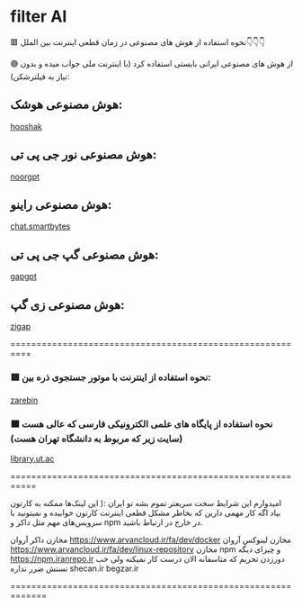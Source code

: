 # filter AI

🟥 نحوه استفاده از هوش های مصنوعی در زمان قطعی اینترنت بین الملل👇👇👇

🟣 از هوش های مصنوعی ایرانی بایستی استفاده کرد (با اینترنت ملی جواب میده و بدون نیاز به فیلترشکن):


## هوش مصنوعی هوشک:       
 [ hooshak ](https://hooshak.com/)
## هوش مصنوعی نور جی پی تی:
 [ noorgpt ](https://noorgpt.ir/chat)
## هوش مصنوعی راینو:
 [ chat.smartbytes ](https://chat.smartbytes.ir/)
## هوش مصنوعی گپ جی پی تی:
 [ gapgpt ](https://gapgpt.app/)
## هوش مصنوعی زی گپ:
 [ zigap ](https://zigap.ir/)

==========================================================
### 🟥 نحوه استفاده از اینترنت با موتور جستجوی ذره بین:
 [ zarebin ](https://zarebin.ir)

### 🟧 نحوه استفاده از پایگاه های علمی الکترونیکی فارسی که عالی هست (سایت زیر که مربوط به دانشگاه تهران هست)
 [ library.ut.ac ](https://library.ut.ac.ir/fa/grid/162/پایگاه-های-علمی-الکترونیکی-فارسی)


===========================================================

امیدوارم این شرایط سخت سریعتر تموم بشه تو ایران :(  این لینک‌ها ممکنه به کارتون بیاد اگه کار مهمی دارین که بخاطر مشکل قطعی اینترنت کارتون خوابیده و نمیتونید با سرویس‌های مهم مثل داکر و npm در خارج در ارتباط باشید. 

مخازن داکر آروان
https://www.arvancloud.ir/fa/dev/docker
مخازن لینوکس آروان
https://www.arvancloud.ir/fa/dev/linux-repository
مخازن npm و چیزای دیگه
https://npm.iranrepo.ir
دورزدن تحریم که متاسفانه الان درست کار نمیکنه ولی خب تستش ضرر نداره
shecan.ir
begzar.ir


=============================================================